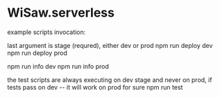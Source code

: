 # WiSaw.serverless


example scripts invocation:

last argument is stage (requred), either dev or prod
  npm run deploy dev
  npm run deploy prod

  npm run info dev
  npm run info prod

the test scripts are always executing on dev stage and never on prod, if tests pass on dev -- it will work on prod for sure
  npm run test
